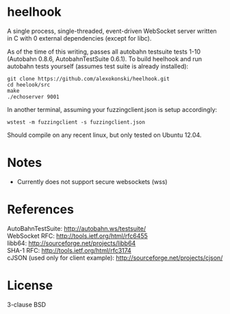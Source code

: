 heelhook
========
A single process, single-threaded, event-driven WebSocket server written in C
with 0 external dependencies (except for libc).

As of the time of this writing, passes all autobahn testsuite tests 1-10
(Autobahn 0.8.6, AutobahnTestSuite 0.6.1). To build heelhook and run autobahn
tests yourself (assumes test suite is already installed):

    git clone https://github.com/alexokonski/heelhook.git
    cd heelook/src
    make
    ./echoserver 9001

In another terminal, assuming your fuzzingclient.json is setup accordingly:

    wstest -m fuzzingclient -s fuzzingclient.json

Should compile on any recent linux, but only tested on Ubuntu 12.04.

Notes
=====
* Currently does not support secure websockets (wss)

References
==========
AutoBahnTestSuite: http://autobahn.ws/testsuite/  
WebSocket RFC: http://tools.ietf.org/html/rfc6455  
libb64: http://sourceforge.net/projects/libb64  
SHA-1 RFC: http://tools.ietf.org/html/rfc3174  
cJSON (used only for client example): http://sourceforge.net/projects/cjson/

License
=======
3-clause BSD

